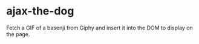 # ajax-the-dog
Fetch a GIF of a basenji from Giphy and insert it into the DOM to display on the page.
